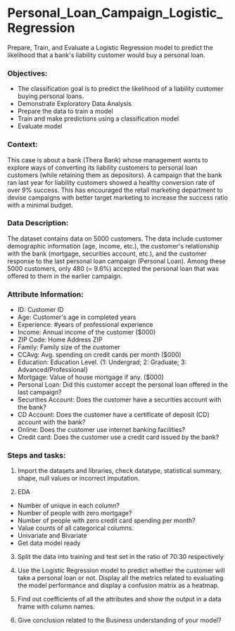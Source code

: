 # Personal_Loan_Campaign_Logistic_Regression
Prepare, Train, and Evaluate a Logistic Regression model to predict the likelihood that a bank's liability customer would buy a personal loan.


### Objectives:
- The classification goal is to predict the likelihood of a liability customer buying personal loans.
- Demonstrate Exploratory Data Analysis
- Prepare the data to train a model
- Train and make predictions using a classification model
- Evaluate model

### Context:
This case is about a bank (Thera Bank) whose management wants to explore ways of converting its liability customers to personal loan customers (while retaining them as depositors). A campaign that the bank ran last year for liability customers showed a healthy conversion rate of over 9% success. This has encouraged the retail marketing department to devise campaigns with better target marketing to increase the success ratio with a minimal budget.

### Data Description:
The dataset contains data on 5000 customers. The data include customer demographic information (age, income, etc.), the customer's relationship with the bank (mortgage, securities account, etc.), and the customer response to the last personal loan campaign (Personal Loan). Among these 5000 customers, only 480 (= 9.6%) accepted the personal loan that was offered to them in the earlier campaign.

### Attribute Information:
- ID: Customer ID
- Age: Customer's age in completed years
- Experience: #years of professional experience
- Income: Annual income of the customer (\$000)
- ZIP Code: Home Address ZIP
- Family: Family size of the customer
- CCAvg: Avg. spending on credit cards per month (\$000)
- Education: Education Level. {1: Undergrad; 2: Graduate; 3: Advanced/Professional}
- Mortgage: Value of house mortgage if any. (\$000)
- Personal Loan: Did this customer accept the personal loan offered in the last campaign?  
- Securities Account: Does the customer have a securities account with the bank?
- CD Account: Does the customer have a certificate of deposit (CD) account with the bank?
- Online: Does the customer use internet banking facilities?
- Credit card: Does the customer use a credit card issued by the bank?


### Steps and tasks:
1) Import the datasets and libraries, check datatype, statistical summary, shape, null values or incorrect imputation.

2) EDA
- Number of unique in each column?
- Number of people with zero mortgage?
- Number of people with zero credit card spending per month?
- Value counts of all categorical columns.
- Univariate and Bivariate
- Get data model ready

3) Split the data into training and test set in the ratio of 70:30 respectively 

4) Use the Logistic Regression model to predict whether the customer will take a personal loan or not. Display all the metrics related to evaluating the model performance and display a confusion matrix as a heatmap.

5) Find out coefficients of all the attributes and show the output in a data frame with column names. 

6) Give conclusion related to the Business understanding of your model? 
